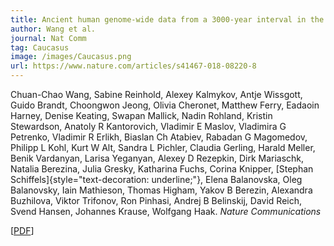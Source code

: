 ```yaml
---
title: Ancient human genome-wide data from a 3000-year interval in the Caucasus corresponds with eco-geographic regions
author: Wang et al.
journal: Nat Comm
tag: Caucasus
image: /images/Caucasus.png
url: https://www.nature.com/articles/s41467-018-08220-8
---
```


Chuan-Chao Wang, Sabine Reinhold, Alexey Kalmykov, Antje Wissgott, Guido Brandt, Choongwon Jeong, Olivia Cheronet, Matthew Ferry, Eadaoin Harney, Denise Keating, Swapan Mallick, Nadin Rohland, Kristin Stewardson, Anatoly R Kantorovich, Vladimir E Maslov, Vladimira G Petrenko, Vladimir R Erlikh, Biaslan Ch Atabiev, Rabadan G Magomedov, Philipp L Kohl, Kurt W Alt, Sandra L Pichler, Claudia Gerling, Harald Meller, Benik Vardanyan, Larisa Yeganyan, Alexey D Rezepkin, Dirk Mariaschk, Natalia Berezina, Julia Gresky, Katharina Fuchs, Corina Knipper, [Stephan Schiffels]{style="text-decoration: underline;"}, Elena Balanovska, Oleg Balanovsky, Iain Mathieson, Thomas Higham, Yakov B Berezin, Alexandra Buzhilova, Viktor Trifonov, Ron Pinhasi, Andrej B Belinskij, David Reich, Svend Hansen, Johannes Krause, Wolfgang Haak. *Nature Communications*

\[[PDF](https://www.nature.com/articles/s41467-018-08220-8.pdf)\]
